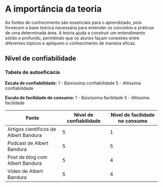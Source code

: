 # A importância da teoria

As fontes de conhecimento são essenciais para o aprendizado, pois fornecem a base teórica necessária para entender os conceitos e práticas de uma determinada área. A teoria ajuda a construir um entendimento sólido e profundo, permitindo que os alunos façam conexões entre diferentes tópicos e apliquem o conhecimento de maneira eficaz.

## Nível de confiabilidade

### Tabela de autoeficácia

**Escala de confiabilidade:**
1 - Baixíssima confiabilidade
5 - Altíssima confiabilidade

**Escala de facilidade de consumo:**
1 - Baixíssima facilidade
5 - Altíssima facilidade

| Fonte | Nível de confiabilidade | Nível de facilidade no consumo |
|-------|-------------------------|--------------------------------|
| Artigos científicos de Albert Bandura | 5 | 1 |
| Podcast de Albert Bandura | 5 | 5 |
| Post de blog com Albert Bandura | 5 | 4 |
| Vídeo de Albert Bandura | 5 | 4 |
